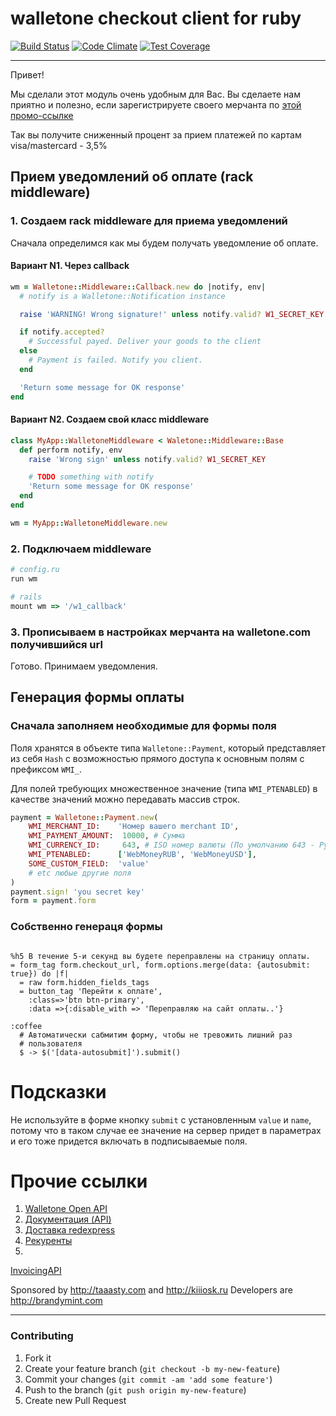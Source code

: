 # walletone checkout client for ruby

[![Build Status](https://travis-ci.org/BrandyMint/walletone.svg)](https://travis-ci.org/BrandyMint/walletone)
[![Code Climate](https://codeclimate.com/github/BrandyMint/walletone/badges/gpa.svg)](https://codeclimate.com/github/BrandyMint/walletone)
[![Test
Coverage](https://codeclimate.com/github/BrandyMint/walletone/badges/coverage.svg)](https://codeclimate.com/github/BrandyMint/walletone)

---

Привет!

Мы сделали этот модуль очень удобным для Вас. Вы сделаете нам приятно и полезно,
если зарегистрируете своего мерчанта по [этой промо-ссылке](http://www.walletone.com/ru/merchant/?promo=EtRa48zZP)

Так вы получите сниженный процент за прием платежей по картам visa/mastercard - 3,5%

## Прием уведомлений об оплате (rack middleware)

### 1. Создаем rack middleware для приема уведомлений

Сначала определимся как мы будем получать уведомление об оплате.

#### Вариант N1. Через callback

```ruby
wm = Walletone::Middleware::Callback.new do |notify, env|
  # notify is a Walletone::Notification instance

  raise 'WARNING! Wrong signature!' unless notify.valid? W1_SECRET_KEY

  if notify.accepted?
    # Successful payed. Deliver your goods to the client
  else
    # Payment is failed. Notify you client.
  end

  'Return some message for OK response'
end
```

#### Вариант N2. Создаем свой класс middleware

```ruby
class MyApp::WalletoneMiddleware < Waletone::Middleware::Base
  def perform notify, env
    raise 'Wrong sign' unless notify.valid? W1_SECRET_KEY

    # TODO something with notify
    'Return some message for OK response'
  end
end

wm = MyApp::WalletoneMiddleware.new
```

### 2. Подключаем middleware

```ruby
# config.ru
run wm

# rails
mount wm => '/w1_callback'
```

### 3. Прописываем в настройках мерчанта на walletone.com получившийся url

Готово. Принимаем уведомления.

## Генерация формы оплаты

### Сначала заполняем необходимые для формы поля

Поля хранятся в объекте типа `Walletone::Payment`, который представляет из 
себя `Hash` с возможностью прямого доступа к основным полям с префиксом `WMI_`.

Для полей требующих множественное значение (типа `WMI_PTENABLED`) в качестве
значений можно передавать массив строк.

```ruby
payment = Walletone::Payment.new(
    WMI_MERCHANT_ID:    'Номер вашего merchant ID',
    WMI_PAYMENT_AMOUNT:  10000, # Сумма
    WMI_CURRENCY_ID:     643, # ISO номер валюты (По умолчанию 643 - Рубль),
    WMI_PTENABLED:      ['WebMoneyRUB', 'WebMoneyUSD'],
    SOME_CUSTOM_FIELD:  'value'
    # etc любые другие поля
)
payment.sign! 'you secret key'
form = payment.form
```


### Собственно генераця формы

```haml

%h5 В течение 5-и секунд вы будете переправлены на страницу оплаты.
= form_tag form.checkout_url, form.options.merge(data: {autosubmit: true}) do |f|
  = raw form.hidden_fields_tags
  = button_tag 'Перейти к оплате', 
    :class=>'btn btn-primary',
    :data =>{:disable_with => 'Переправляю на сайт оплаты..'}

:coffee
  # Автоматически сабмитим форму, чтобы не тревожить лишний раз
  # пользователя
  $ -> $('[data-autosubmit]').submit()
```

# Подсказки

Не используйте в форме кнопку `submit` с установленным `value` и `name`, потому что в
таком случае ее значение на сервер придет в параметрах и его тоже придется
включать в подписываемые поля.

# Прочие ссылки

1. [Walletone Open API](https://api.w1.ru/OpenApi/)
2. [Документация (API)](http://www.walletone.com/ru/merchant/documentation/)
3. [Доставка redexpress](http://www.walletone.com/en/merchant/delivery/about/)
4. [Рекуренты](https://docs.google.com/document/d/1_1HponT9Xv5dJ10Lqh23JyNGhqhNq9myb4xXl-gUOCI/pub?embedded=true)
5.
[InvoicingAPI](https://docs.google.com/document/d/18YaYbAwHo5jKCx88ox3okj1RJqcPF_2gSDdzpK2XHDI/pub?embedded=true)

Sponsored by http://taaasty.com and http://kiiiosk.ru
Developers are http://brandymint.com

---

### Contributing

1. Fork it
2. Create your feature branch (`git checkout -b my-new-feature`)
3. Commit your changes (`git commit -am 'add some feature'`)
4. Push to the branch (`git push origin my-new-feature`)
5. Create new Pull Request

